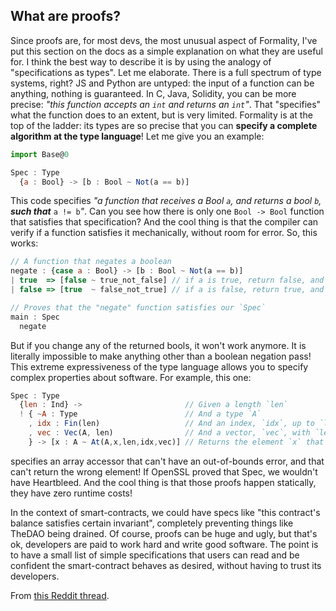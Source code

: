 ## What are proofs?

Since proofs are, for most devs, the most unusual aspect of Formality, I've put this section on the docs as a simple explanation on what they are useful for. I think the best way to describe it is by using the analogy of "specifications as types". Let me elaborate. There is a full spectrum of type systems, right? JS and Python are untyped: the input of a function can be anything, nothing is guaranteed. In C, Java, Solidity, you can be more precise: *"this function accepts an `int` and returns an `int`"*. That "specifies" what the function does to an extent, but is very limited. Formality is at the top of the ladder: its types are so precise that you can **specify a complete algorithm at the type language**! Let me give you an example:

```javascript
import Base@0

Spec : Type
  {a : Bool} -> [b : Bool ~ Not(a == b)]
```

This code specifies *"a function that receives a Bool `a`, and returns a bool `b`,* ***such that*** `a != b`*"*. Can you see how there is only one `Bool -> Bool` function that satisfies that specification? And the cool thing is that the compiler can verify if a function satisfies it mechanically, without room for error. So, this works:

```javascript
// A function that negates a boolean
negate : {case a : Bool} -> [b : Bool ~ Not(a == b)]
| true  => [false ~ true_not_false] // if a is true, return false, and prove that `a != false`
| false => [true  ~ false_not_true] // if a is false, return true, and prove that `a != true"

// Proves that the "negate" function satisfies our `Spec`
main : Spec
  negate
```

But if you change any of the returned bools, it won't work anymore. It is literally impossible to make anything other than a boolean negation pass! This extreme expressiveness of the type language allows you to specify complex properties about software. For example, this one:

```javascript
Spec : Type
  {len : Ind} ->                       // Given a length `len`
  ! { ~A : Type                        // And a type `A`
    , idx : Fin(len)                   // And an index, `idx`, up to `len`
    , vec : Vec(A, len)                // And a vector, `vec`, with `len` elements of type `A`
    } -> [x : A ~ At(A,x,len,idx,vec)] // Returns the element `x` that is at index `idx` of that `vec`
```

specifies an array accessor that can't have an out-of-bounds error, and that can't return the wrong element! If OpenSSL proved that Spec, we wouldn't have Heartbleed. And the cool thing is that those proofs happen statically, they have zero runtime costs!

In the context of smart-contracts, we could have specs like "this contract's balance satisfies certain invariant", completely preventing things like TheDAO being drained. Of course, proofs can be huge and ugly, but that's ok, developers are paid to work hard and write good software. The point is to have a small list of simple specifications that users can read and be confident the smart-contract behaves as desired, without having to trust its developers.

From [this Reddit thread](https://www.reddit.com/r/ethereum/comments/d45vpq/im_hyper_bullish_on_ethereum/f08waxj/?context=1).
